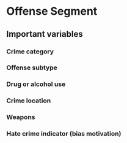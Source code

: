 # Offense Segment





## Important variables

### Crime category

### Offense subtype

### Drug or alcohol use

### Crime location

### Weapons

### Hate crime indicator (bias motivation)

